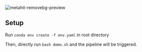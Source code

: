 ![metahit-removebg-preview](https://github.com/user-attachments/assets/205507ac-2766-470e-9c6d-2ddebc279f74)


## Setup

Run `conda env create -f env.yaml` in root directory

Then, directly run `bash demo.sh` and the pipeline will be triggered.
